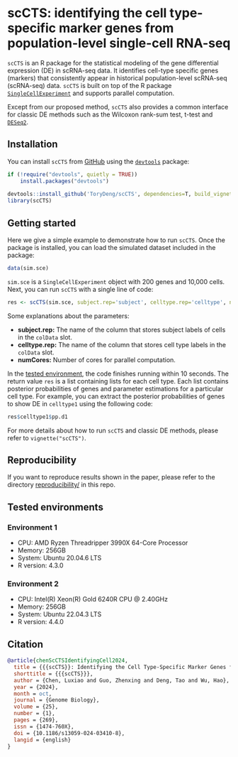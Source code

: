 # scCTS: identifying the cell type-specific marker genes from population-level single-cell RNA-seq

`scCTS` is an R package for the statistical modeling of the 
gene differential expression (DE) in scRNA-seq data. It identifies cell-type specific genes (markers) that consistently appear in historical population-level scRNA-seq (scRNA-seq) data. `scCTS` is built on top of the R package [`SingleCellExperiment`](https://bioconductor.org/packages/devel/bioc/html/SingleCellExperiment.html) and supports parallel computation.

Except from our proposed method, `scCTS` also provides a common interface for classic DE methods such as the Wilcoxon rank-sum test, t-test and [`DESeq2`](https://bioconductor.org/packages/release/bioc/html/DESeq2.html).


## Installation
You can install `scCTS` from [GitHub](https://github.com/luxiao10/scCTS) using the [`devtools`](https://cran.r-project.org/web/packages/devtools/index.html) package:

```R
if (!require("devtools", quietly = TRUE))
    install.packages("devtools")
    
devtools::install_github('ToryDeng/scCTS', dependencies=T, build_vignettes = T)
library(scCTS)
```

## Getting started
Here we give a simple example to demonstrate how to run `scCTS`. Once the package is installed, you can load the simulated dataset included in the package:

```R
data(sim.sce)
```

`sim.sce` is a `SingleCellExperiment` object with 200 genes and 10,000 cells.
Next, you can run `scCTS` with a single line of code:

```R
res <- scCTS(sim.sce, subject.rep='subject', celltype.rep='celltype', numCores=2)
```

Some explanations about the parameters:

- **subject.rep:** The name of the column that stores subject labels of cells in the `colData` slot.
- **celltype.rep:** The name of the column that stores cell type labels in the `colData` slot.
- **numCores:** Number of cores for parallel computation.


In the [tested environment](#tested-environment), the code finishes running within 10 seconds. The return value `res` is a list containing lists for each cell type. Each list contains posterior probabilities of genes and parameter estimations for a particular cell type. For example, you can extract the posterior probabilities of genes to show DE in `celltype1` using the following code:

```R
res$celltype1$pp.d1
```

For more details about how to run `scCTS` and classic DE methods, please refer to `vignette("scCTS")`.


## Reproducibility
If you want to reproduce results shown in the paper, please refer to the directory [reproducibility/](reproducibility/) in this repo.


## Tested environments
### Environment 1
- CPU: AMD Ryzen Threadripper 3990X 64-Core Processor
- Memory: 256GB
- System: Ubuntu 20.04.6 LTS
- R version: 4.3.0

### Environment 2
- CPU: Intel(R) Xeon(R) Gold 6240R CPU @ 2.40GHz
- Memory: 256GB
- System: Ubuntu 22.04.3 LTS
- R version: 4.4.0

## Citation
```bibtex
@article{chenScCTSIdentifyingCell2024,
  title = {{{scCTS}}: Identifying the Cell Type-Specific Marker Genes from Population-Level Single-Cell {{RNA-seq}}},
  shorttitle = {{{scCTS}}},
  author = {Chen, Luxiao and Guo, Zhenxing and Deng, Tao and Wu, Hao},
  year = {2024},
  month = oct,
  journal = {Genome Biology},
  volume = {25},
  number = {1},
  pages = {269},
  issn = {1474-760X},
  doi = {10.1186/s13059-024-03410-8},
  langid = {english}
}
```


